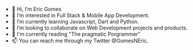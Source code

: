 - 👋 Hi, I’m Eric Gomes
- 👀 I’m interested in Full Stack & Mobile App Development.
- 🌱 I’m currently learning Javascript, Dart and Python.
- 💞️ I’m looking to collaborate on Web Development projects and products.
- 📖 I'm currently reading "The pragmatic Porgrammer" 
- 📫 You can reach me through my Twitter @GomesNEric.

<!---
Eric-Gomes/Eric-Gomes is a ✨ special ✨ repository because its `README.md` (this file) appears on your GitHub profile.
You can click the Preview link to take a look at your changes.
--->

